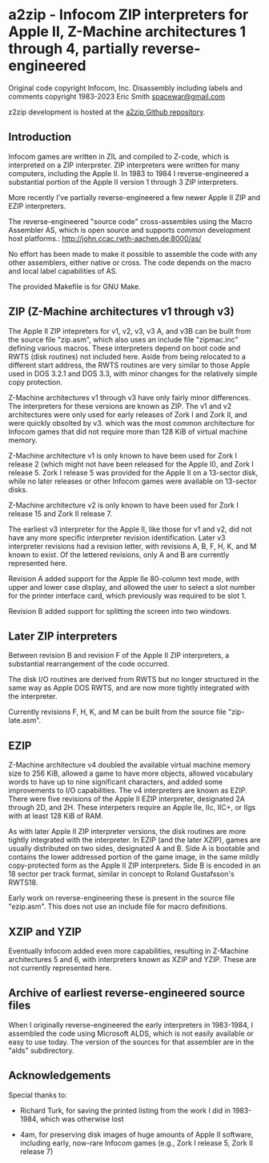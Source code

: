 # a2zip - Infocom ZIP interpreters for Apple II, Z-Machine architectures 1 through 4, partially reverse-engineered

Original code copyright Infocom, Inc.
Disassembly including labels and comments copyright 1983-2023 Eric Smith <spacewar@gmail.com>

z2zip development is hosted at the
[a2zip Github repository](https://github.com/brouhaha/a2zip/).

## Introduction

Infocom games are written in ZIL and compiled to Z-code, which is
interpreted on a ZIP interpreter. ZIP interpreters were written for
many computers, including the Apple II. In 1983 to 1984 I reverse-engineered
a substantial portion of the Apple II version 1 through 3 ZIP interpreters.

More recently I've partially reverse-engineered a few newer Apple II ZIP and
EZIP interpreters.

The reverse-engineered "source code" cross-assembles using the
Macro Assembler AS, which is open source and supports common development
host platforms.:
    http://john.ccac.rwth-aachen.de:8000/as/

No effort has been made to make it possible to assemble the code with
any other assemblers, either native or cross. The code depends on the macro
and local label capabilities of AS.

The provided Makefile is for GNU Make.

## ZIP (Z-Machine architectures v1 through v3)

The Apple II ZIP intepreters for v1, v2, v3, v3 A, and v3B can be built from
the source file "zip.asm", which also uses an include file "zipmac.inc"
defining various macros.  These interpreters depend on boot code and RWTS
(disk routines) not included here. Aside from being relocated to a different
start address, the RWTS routines are very similar to those Apple used in
DOS 3.2.1 and DOS 3.3, with minor changes for the relatively simple
copy protection.

Z-Machine architectures v1 through v3 have only fairly minor differences. The
interpreters for these versions are known as ZIP. The v1 and v2 architectures
were only used for early releases of Zork I and Zork II, and were quickly
obsolted by v3. which was the most common architecture for Infocom games that
did not require more than 128 KiB of virtual machine memory.

Z-Machine architecture v1 is only known to have been used for Zork I release 2
(which might not have been released for the Apple II), and Zork I release 5.
Zork I release 5 was provided for the Apple II on a 13-sector disk, while no
later releases or other Infocom games were available on 13-sector disks.

Z-Machine architecture v2 is only known to have been used for Zork I release 15
and Zork II release 7.

The earliest v3 interpreter for the Apple II, like those for v1 and v2, did
not have any more specific interpreter revision identification. Later v3
interpreter revisions had a revision letter, with revisions A, B, F, H, K,
and M known to exist. Of the lettered revisions, only A and B are currently
represented here.

Revision A added support for the Apple IIe 80-column text mode, with upper
and lower case display, and allowed the user to select a slot number for the
printer interface card, which previously was required to be slot 1.

Revision B added support for splitting the screen into two windows.

## Later ZIP interpreters

Between revision B and revision F of the Apple II ZIP interpreters, a
substantial rearrangement of the code occurred.

The disk I/O routines are derived from RWTS but no longer structured
in the same way as Apple DOS RWTS, and are now more tightly integrated
with the interpreter.

Currently revisions F, H, K, and M can be built from the source file
"zip-late.asm".


## EZIP

Z-Machine architecture v4 doubled the available virtual machine memory size
to 256 KiB, allowed a game to have more objects, allowed vocabulary words to
have up to nine significant characters, and added some improvements to I/O
capabilities. The v4 interpreters are known as EZIP. There were five
revisions of the Apple II EZIP interpreter, designated 2A through 2D, and 2H.
These interpeters require an Apple IIe, IIc, IIC+, or IIgs with at least
128 KiB of RAM.

As with later Apple II ZIP interpreter versions, the disk routines are more
tightly integrated with the interpreter. In EZIP (and the later XZIP),
games are usually distributed on two sides, designated A and B. Side A is
bootable and contains the lower addressed portion of the game image, in the
same mildly copy-protected form as the Apple II ZIP interpreters. Side B
is encoded in an 18 sector per track format, similar in concept to
Roland Gustafsson's RWTS18.

Early work on reverse-engineering these is present in the source file
"ezip.asm". This does not use an include file for macro definitions.

## XZIP and YZIP

Eventually Infocom added even more capabilities, resulting in Z-Machine
architectures 5 and 6, with interpreters known as XZIP and YZIP.
These are not currently represented here.

## Archive of earliest reverse-engineered source files

When I originally reverse-engineered the early interpreters in 1983-1984, I
assembled the code using Microsoft ALDS, which is not easily available
or easy to use today. The version of the sources for that assembler are in
the "alds" subdirectory.

## Acknowledgements

Special thanks to:

* Richard Turk, for saving the printed listing from the work I did in 1983-1984,
  which was otherwise lost

* 4am, for preserving disk images of huge amounts of Apple II software,
  including early, now-rare Infocom games (e.g., Zork I release 5,
  Zork II release 7)
